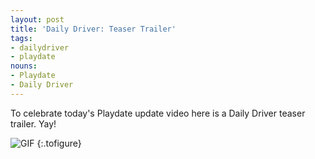 ```yaml
---
layout: post
title: 'Daily Driver: Teaser Trailer'
tags:
- dailydriver
- playdate
nouns:
- Playdate
- Daily Driver
---
```


To celebrate today's Playdate update video here is a Daily Driver teaser trailer. Yay!

![GIF](/images/posts/daily-driver-treaser-trailer.gif#playdate "Daily Driver: Teaser Trailer")
{:.tofigure}
